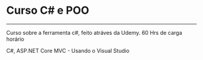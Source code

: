 # Curso C# e POO
<hr>
 Curso sobre a ferramenta c#, feito atráves da Udemy.
 60 Hrs de carga horário
 
 C#, ASP.NET Core MVC - Usando o Visual Studio
